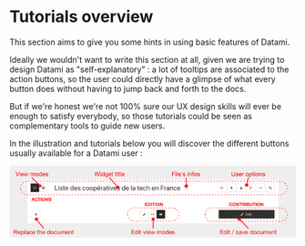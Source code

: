 
# Tutorials overview

This section aims to give you some hints in using basic features of Datami.

Ideally we wouldn't want to write this section at all, given we are trying to design Datami as "self-explanatory" : a lot of tooltips are associated to the action buttons, so the user could directly have a glimpse of what every button does without having to jump back and forth to the docs.

But if we're honest we're not 100% sure our UX design skills will ever be enough to satisfy everybody, so those tutorials could be seen as complementary tools to guide new users.

In the illustration and tutorials below you will discover the different buttons usually available for a Datami user :

<div>
  <img
    alt="TUTORIAL-INTRO-ALL_ACTIONS"
    src="https://raw.githubusercontent.com/multi-coop/datami-website-content/main/images/tutorial/commented/tutorial-01.png"
    />
</div>
